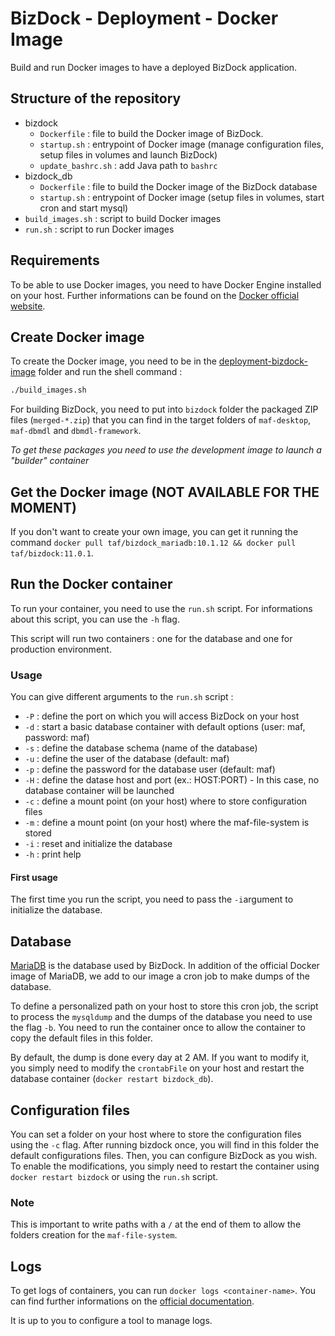 # BizDock - Deployment - Docker Image

Build and run Docker images to have a deployed BizDock application.

## Structure of the repository

* bizdock
    * ```Dockerfile``` : file to build the Docker image of BizDock.
    * ```startup.sh``` : entrypoint of Docker image (manage configuration files, setup files in volumes and launch BizDock)
    * ```update_bashrc.sh``` : add Java path to ```bashrc```
* bizdock_db
    * ```Dockerfile``` : file to build the Docker image of the BizDock database
    * ```startup.sh``` : entrypoint of Docker image (setup files in volumes, start cron and start mysql)
* ```build_images.sh``` : script to build Docker images
* ```run.sh``` : script to run Docker images

## Requirements

To be able to use Docker images, you need to have Docker Engine installed on your host.
Further informations can be found on the [Docker official website](https://docs.docker.com/engine/installation/).

## Create Docker image

To create the Docker image, you need to be in the [deployment-bizdock-image](https://github.com/theAgileFactory/bizdock-docker/tree/master/deployment-bizdock-image) folder and run the shell command :

```sh
./build_images.sh
```

For building BizDock, you need to put into ```bizdock``` folder the packaged ZIP files (```merged-*.zip```) that you can find in the target folders of ```maf-desktop```, ```maf-dbmdl``` and ```dbmdl-framework```.

*To get these packages you need to use the development image to launch a "builder" container*

## Get the Docker image (NOT AVAILABLE FOR THE MOMENT)

If you don't want to create your own image, you can get it running the command ```docker pull taf/bizdock_mariadb:10.1.12 && docker pull taf/bizdock:11.0.1```.

## Run the Docker container

To run your container, you need to use the ```run.sh``` script.
For informations about this script, you can use the ```-h``` flag.

This script will run two containers : one for the database and one for production environment.

### Usage

You can give different arguments to the ```run.sh``` script :

* ```-P``` : define the port on which you will access BizDock on your host
* ```-d``` : start a basic database container with default options (user: maf, password: maf)
* ```-s``` : define the database schema (name of the database)
* ```-u``` : define the user of the database (default: maf)
* ```-p``` : define the password for the database user (default: maf)
* ```-H``` : define the datase host and port (ex.: HOST:PORT) - In this case, no database container will be launched
* ```-c``` : define a mount point (on your host) where to store configuration files
* ```-m``` : define a mount point (on your host) where the maf-file-system is stored
* ```-i``` : reset and initialize the database
* ```-h``` : print help

#### First usage

The first time you run the script, you need to pass the ```-i```argument to initialize the database.

## Database

[MariaDB](https://mariadb.org/) is the database used by BizDock.
In addition of the official Docker image of MariaDB, we add to our image a cron job to make dumps of the database.

To define a personalized path on your host to store this cron job, the script to process the ```mysqldump``` and the dumps of the database you need to use the flag ```-b```.
You need to run the container once to allow the container to copy the default files in this folder.

By default, the dump is done every day at 2 AM.
If you want to modify it, you simply need to modify the ```crontabFile``` on your host and restart the database container (```docker restart bizdock_db```).

## Configuration files

You can set a folder on your host where to store the configuration files using the ```-c``` flag.
After running bizdock once, you will find in this folder the default configurations files.
Then, you can configure BizDock as you wish.
To enable the modifications, you simply need to restart the container using ```docker restart bizdock``` or using the ```run.sh``` script.

### Note

This is important to write paths with a ```/``` at the end of them to allow the folders creation for the ```maf-file-system```.

## Logs

To get logs of containers, you can run ```docker logs <container-name>```.
You can find further informations on the [official documentation](https://docs.docker.com/engine/reference/commandline/logs/).

It is up to you to configure a tool to manage logs.
